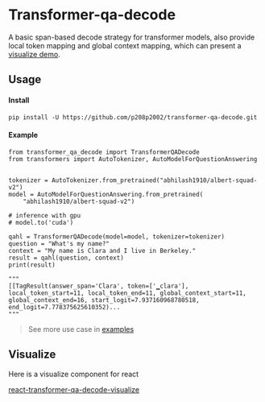 # Transformer-qa-decode
A basic span-based decode strategy for transformer models, also provide local token mapping and global context mapping, which can present a [visualize demo](#visualize).

## Usage
#### Install
```
pip install -U https://github.com/p208p2002/transformer-qa-decode.git
```
#### Example
```
from transformer_qa_decode import TransformerQADecode
from transformers import AutoTokenizer, AutoModelForQuestionAnswering


tokenizer = AutoTokenizer.from_pretrained("abhilash1910/albert-squad-v2")
model = AutoModelForQuestionAnswering.from_pretrained(
    "abhilash1910/albert-squad-v2")
    
# inference with gpu
# model.to('cuda')

qahl = TransformerQADecode(model=model, tokenizer=tokenizer)
question = "What's my name?"
context = "My name is Clara and I live in Berkeley."
result = qahl(question, context)
print(result)

"""
[[TagResult(answer_span='Clara', token=['▁clara'], local_token_start=11, local_token_end=11, global_context_start=11, global_context_end=16, start_logit=7.937160968780518, end_logit=7.778375625610352)...
"""
```
> See more use case in [examples](examples)

## Visualize
Here is a visualize component for react
 
[react-transformer-qa-decode-visualize](react-transformer-qa-decode-visualize)
